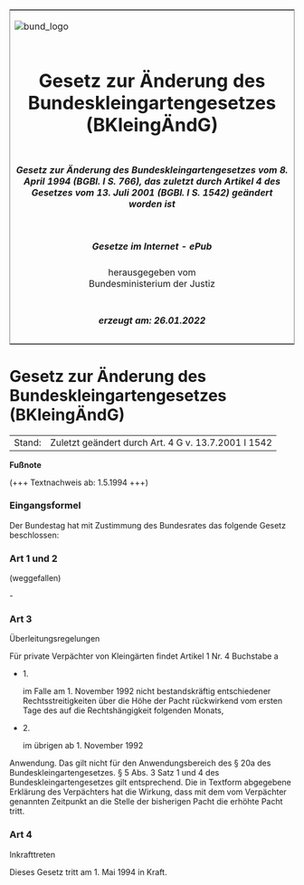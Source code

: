 <span id="DECKBLATT.html"></span>

<table border="0" frame="border" width="100%">

<tr valign="top">

<td align="left">

![bund\_logo](BfJ_2021_Web_de_de.gif)

</td>

<td align="right">

 

</td>

</tr>

<tr align="center" valign="middle">

<td colspan="2">

# Gesetz zur Änderung des Bundeskleingartengesetzes (BKleingÄndG)

</td>

</tr>

<tr align="center" valign="middle">

<td colspan="2">

##### Gesetz zur Änderung des Bundeskleingartengesetzes vom 8. April 1994 (BGBl. I S. 766), das zuletzt durch Artikel 4 des Gesetzes vom 13. Juli 2001 (BGBl. I S. 1542) geändert worden ist

</td>

</tr>

<tr align="center" valign="middle">

<td colspan="2">

  
  

##### Gesetze im Internet - ePub  
  
herausgegeben vom  
Bundesministerium der Justiz

</td>

</tr>

<tr align="center" valign="bottom">

<td colspan="2">

  
  

##### erzeugt am: 26.01.2022

</td>

</tr>

</table>

<span id="BJNR076600994.html"></span>

# Gesetz zur Änderung des Bundeskleingartengesetzes (BKleingÄndG)

<div>

<div class="jnhtml">

|        |                                                     |
| ------ | --------------------------------------------------- |
| Stand: | Zuletzt geändert durch Art. 4 G v. 13.7.2001 I 1542 |

</div>

</div>

<div>

  
**Fußnote**

<div class="jnhtml">

<div>

<div class="jurAbsatz">

(+++ Textnachweis ab: 1.5.1994 +++)

</div>

</div>

</div>

</div>

<span id="BJNR076600994BJNE000100307.html"></span>

### Eingangsformel  

<div>

<div class="jnhtml">

<div>

<div class="jurAbsatz">

Der Bundestag hat mit Zustimmung des Bundesrates das folgende Gesetz
beschlossen:

</div>

</div>

</div>

</div>

<span id="BJNR076600994BJNE000200307.html"></span>

### Art 1 und 2  
(weggefallen)

<div>

<div class="jnhtml">

<div>

<div class="jurAbsatz">

\-

</div>

</div>

</div>

</div>

<span id="BJNR076600994BJNE000303320.html"></span>

### Art 3  
Überleitungsregelungen

<div>

<div class="jnhtml">

<div>

<div class="jurAbsatz">

Für private Verpächter von Kleingärten findet Artikel 1 Nr. 4 Buchstabe
a

  - 1\.
    
    <div style="">
    
    im Falle am 1. November 1992 nicht bestandskräftig entschiedener
    Rechtsstreitigkeiten über die Höhe der Pacht rückwirkend vom ersten
    Tage des auf die Rechtshängigkeit folgenden Monats,
    
    </div>

  - 2\.
    
    <div style="">
    
    im übrigen ab 1. November 1992
    
    </div>

Anwendung. Das gilt nicht für den Anwendungsbereich des § 20a des
Bundeskleingartengesetzes. § 5 Abs. 3 Satz 1 und 4 des
Bundeskleingartengesetzes gilt entsprechend. Die in Textform abgegebene
Erklärung des Verpächters hat die Wirkung, dass mit dem vom Verpächter
genannten Zeitpunkt an die Stelle der bisherigen Pacht die erhöhte Pacht
tritt.

</div>

</div>

</div>

</div>

<span id="BJNR076600994BJNE000400307.html"></span>

### Art 4  
Inkrafttreten

<div>

<div class="jnhtml">

<div>

<div class="jurAbsatz">

Dieses Gesetz tritt am 1. Mai 1994 in Kraft.

</div>

</div>

</div>

</div>
